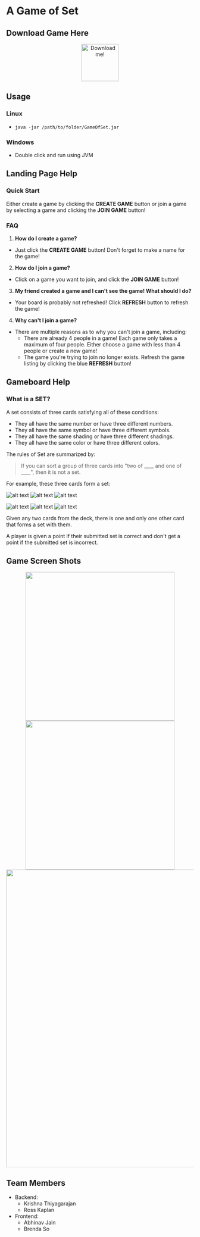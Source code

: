 # A Game of Set #

## Download Game Here ##


<div style="text-align:center">
<a href="https://github.com/krisht/SoftwareSetGame/raw/master/GameOfSet.jar">
  <img src="https://raw.githubusercontent.com/krisht/GameOfSet/master/src/frontend/images/SET.png" alt="Download me!" width="100">
</a>
</div>


## Usage ##

### Linux ###
- ``` java -jar /path/to/folder/GameOfSet.jar ```

### Windows ###
- Double click and run using JVM


## Landing Page Help

### Quick Start ###

Either create a game by clicking the **CREATE GAME** button or join a game by selecting a game and clicking the **JOIN GAME** button!

### FAQ ###
1. **How do I create a game?**
* Just click the **CREATE GAME** button! Don't forget to make a name for the game!

2. **How do I join a game?**
* Click on a game you want to join, and click the **JOIN GAME** button!

3. **My friend created a game and I can't see the game! What should I do?**
* Your board is probably not refreshed! Click **REFRESH** button to refresh the game!

4. **Why can't I join a game?**
* There are multiple reasons as to why you can't join a game, including:
  * There are already 4 people in a game! Each game only takes a maximum of four people. Either choose a game with less than 4 people or create a new game!
  * The game you're trying to join no longer exists. Refresh the game listing by clicking the blue **REFRESH** button!

## Gameboard Help

### What is a SET?

A set consists of three cards satisfying all of these conditions:
* They all have the same number or have three different numbers.
* They all have the same symbol or have three different symbols.
* They all have the same shading or have three different shadings.
* They all have the same color or have three different colors.

The rules of Set are summarized by: 
> If you can sort a group of three cards into "two of \_\_\_\_ and one of \_\_\_\_", then it is not a set.

For example, these three cards form a set:

![alt text](https://raw.githubusercontent.com/krisht/GameOfSet/master/src/bin/red_striped_three_curvy.bmp)
![alt text](https://raw.githubusercontent.com/krisht/GameOfSet/master/src/bin/red_striped_two_rect.bmp)
![alt text](https://raw.githubusercontent.com/krisht/GameOfSet/master/src/bin/red_striped_three_curvy.bmp)

![alt text](https://raw.githubusercontent.com/krisht/GameOfSet/master/src/bin/red_striped_one_rect.bmp)
![alt text](https://raw.githubusercontent.com/krisht/GameOfSet/master/src/bin/green_solid_two_diam.bmp)
![alt text](https://raw.githubusercontent.com/krisht/GameOfSet/master/src/bin/purple_hollow_three_curvy.bmp)

Given any two cards from the deck, there is one and only one other card that forms a set with them.

A player is given a point if their submitted set is correct and don't get a point if the submitted set is incorrect.


## Game Screen Shots ##

<div style="text-align:center">

<img src="https://raw.githubusercontent.com/krisht/GameOfSet/master/imgs/login.png" width="400">
<img src="https://raw.githubusercontent.com/krisht/GameOfSet/master/imgs/registration.png" width="400">
<img src="https://raw.githubusercontent.com/krisht/GameOfSet/master/imgs/gameplay.gif" width="800">

</div>




## Team Members ##
- Backend:
  - Krishna Thiyagarajan
  - Ross Kaplan
- Frontend: 
  - Abhinav Jain
  - Brenda So
